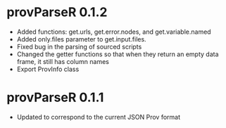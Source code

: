 # provParseR 0.1.2

* Added functions: get.urls, get.error.nodes, and get.variable.named
* Added only.files parameter to get.input.files.
* Fixed bug in the parsing of sourced scripts
* Changed the getter functions so that when they return an empty data frame, it still has column names
* Export ProvInfo class

# provParseR 0.1.1

* Updated to correspond to the current JSON Prov format
